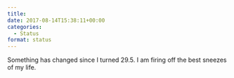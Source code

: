 ```yaml
---
title: 
date: 2017-08-14T15:38:11+00:00
categories: 
  - Status
format: status
---
```

Something has changed since I turned 29.5. I am firing off the best sneezes of my life.